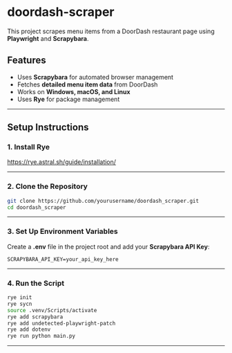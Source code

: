 # doordash-scraper 

This project scrapes menu items from a DoorDash restaurant page using **Playwright** and **Scrapybara**.  

## Features  
- Uses **Scrapybara** for automated browser management  
- Fetches **detailed menu item data** from DoorDash  
- Works on **Windows, macOS, and Linux**  
- Uses **Rye** for package management  

---

## Setup Instructions  

### **1. Install Rye**  

https://rye.astral.sh/guide/installation/

---

### **2️. Clone the Repository**  
```sh
git clone https://github.com/yourusername/doordash_scraper.git
cd doordash_scraper
```

---

### **3️. Set Up Environment Variables**  
Create a **.env** file in the project root and add your **Scrapybara API Key**:  
```
SCRAPYBARA_API_KEY=your_api_key_here
```
---

### **4. Run the Script**    
  ```sh
  rye init
  rye sycn
  source .venv/Scripts/activate
  rye add scrapybara
  rye add undetected-playwright-patch
  rye add dotenv
  rye run python main.py
  ```

---
